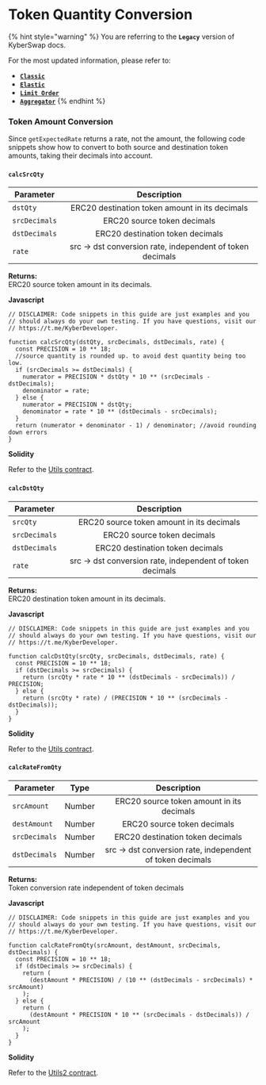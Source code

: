 # Token Quantity Conversion

{% hint style="warning" %}
You are referring to the **`Legacy`** version of KyberSwap docs.

For the most updated information, please refer to:

* [**`Classic`**](../../../../liquidity-solutions/kyberswap-classic/)
* [**`Elastic`**](../../../../liquidity-solutions/kyberswap-elastic/)
* [**`Limit Order`**](../../../../kyberswap-solutions/limit-order/)
* [**`Aggregator`**](../../../../kyberswap-solutions/kyberswap-aggregator/)
{% endhint %}

### Token Amount Conversion[​](https://docs.kyberswap.com/Legacy/api-abi/code-snippets/api\_abi-tokenquantityconversion#token-amount-conversion) <a href="#token-amount-conversion" id="token-amount-conversion"></a>

Since `getExpectedRate` returns a rate, not the amount, the following code snippets show how to convert to both source and destination token amounts, taking their decimals into account.

#### `calcSrcQty`[​](https://docs.kyberswap.com/Legacy/api-abi/code-snippets/api\_abi-tokenquantityconversion#calcsrcqty) <a href="#calcsrcqty" id="calcsrcqty"></a>

| Parameter     |                        Description                        |
| ------------- | :-------------------------------------------------------: |
| `dstQty`      |       ERC20 destination token amount in its decimals      |
| `srcDecimals` |                ERC20 source token decimals                |
| `dstDecimals` |              ERC20 destination token decimals             |
| `rate`        | src -> dst conversion rate, independent of token decimals |

**Returns:**\
ERC20 source token amount in its decimals.

**Javascript**[**​**](https://docs.kyberswap.com/Legacy/api-abi/code-snippets/api\_abi-tokenquantityconversion#javascript)

```
// DISCLAIMER: Code snippets in this guide are just examples and you
// should always do your own testing. If you have questions, visit our
// https://t.me/KyberDeveloper.

function calcSrcQty(dstQty, srcDecimals, dstDecimals, rate) {
  const PRECISION = 10 ** 18;
  //source quantity is rounded up. to avoid dest quantity being too low.
  if (srcDecimals >= dstDecimals) {
    numerator = PRECISION * dstQty * 10 ** (srcDecimals - dstDecimals);
    denominator = rate;
  } else {
    numerator = PRECISION * dstQty;
    denominator = rate * 10 ** (dstDecimals - srcDecimals);
  }
  return (numerator + denominator - 1) / denominator; //avoid rounding down errors
}
```

**Solidity**[**​**](https://docs.kyberswap.com/Legacy/api-abi/code-snippets/api\_abi-tokenquantityconversion#solidity)

Refer to the [Utils contract](https://github.com/KyberNetwork/smart-contracts/blob/master/contracts/Utils.sol#L47-L64).

#### `calcDstQty`[​](https://docs.kyberswap.com/Legacy/api-abi/code-snippets/api\_abi-tokenquantityconversion#calcdstqty) <a href="#calcdstqty" id="calcdstqty"></a>

| Parameter     |                        Description                        |
| ------------- | :-------------------------------------------------------: |
| `srcQty`      |         ERC20 source token amount in its decimals         |
| `srcDecimals` |                ERC20 source token decimals                |
| `dstDecimals` |              ERC20 destination token decimals             |
| `rate`        | src -> dst conversion rate, independent of token decimals |

**Returns:**\
ERC20 destination token amount in its decimals.

**Javascript**[**​**](https://docs.kyberswap.com/Legacy/api-abi/code-snippets/api\_abi-tokenquantityconversion#javascript-1)

```
// DISCLAIMER: Code snippets in this guide are just examples and you
// should always do your own testing. If you have questions, visit our
// https://t.me/KyberDeveloper.

function calcDstQty(srcQty, srcDecimals, dstDecimals, rate) {
  const PRECISION = 10 ** 18;
  if (dstDecimals >= srcDecimals) {
    return (srcQty * rate * 10 ** (dstDecimals - srcDecimals)) / PRECISION;
  } else {
    return (srcQty * rate) / (PRECISION * 10 ** (srcDecimals - dstDecimals));
  }
}
```

**Solidity**[**​**](https://docs.kyberswap.com/Legacy/api-abi/code-snippets/api\_abi-tokenquantityconversion#solidity-1)

Refer to the [Utils contract](https://github.com/KyberNetwork/smart-contracts/blob/master/contracts/Utils.sol#L34-L45).

#### `calcRateFromQty`[​](https://docs.kyberswap.com/Legacy/api-abi/code-snippets/api\_abi-tokenquantityconversion#calcratefromqty) <a href="#calcratefromqty" id="calcratefromqty"></a>

| Parameter     |  Type  |                        Description                        |
| ------------- | :----: | :-------------------------------------------------------: |
| `srcAmount`   | Number |         ERC20 source token amount in its decimals         |
| `destAmount`  | Number |                ERC20 source token decimals                |
| `srcDecimals` | Number |              ERC20 destination token decimals             |
| `dstDecimals` | Number | src -> dst conversion rate, independent of token decimals |

**Returns:**\
Token conversion rate independent of token decimals

**Javascript**[**​**](https://docs.kyberswap.com/Legacy/api-abi/code-snippets/api\_abi-tokenquantityconversion#javascript-2)

```
// DISCLAIMER: Code snippets in this guide are just examples and you
// should always do your own testing. If you have questions, visit our
// https://t.me/KyberDeveloper.

function calcRateFromQty(srcAmount, destAmount, srcDecimals, dstDecimals) {
  const PRECISION = 10 ** 18;
  if (dstDecimals >= srcDecimals) {
    return (
      (destAmount * PRECISION) / (10 ** (dstDecimals - srcDecimals) * srcAmount)
    );
  } else {
    return (
      (destAmount * PRECISION * 10 ** (srcDecimals - dstDecimals)) / srcAmount
    );
  }
}
```

**Solidity**[**​**](https://docs.kyberswap.com/Legacy/api-abi/code-snippets/api\_abi-tokenquantityconversion#solidity-2)

Refer to the [Utils2 contract](https://github.com/KyberNetwork/smart-contracts/blob/master/contracts/Utils2.sol#L36-L49).

